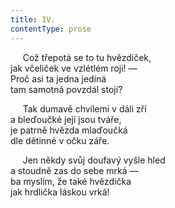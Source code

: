 ```yaml
---
title: IV.
contentType: prose
---
```


     Což třepotá se to tu hvězdiček,  
jak včeliček ve vzlétlém roji! —  
Proč asi ta jedna jediná  
tam samotná povzdál stojí?

     Tak dumavě chvílemi v dáli zří  
a bleďoučké její jsou tváře,  
je patrně hvězda mlaďoučká  
dle dětinné v očku záře.

     Jen někdy svůj doufavý vyšle hled  
a stoudně zas do sebe mrká —  
ba myslím, že také hvězdička  
jak hrdlička láskou vrká!
